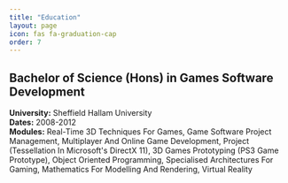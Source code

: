 ```yaml
---
title: "Education"
layout: page
icon: fas fa-graduation-cap
order: 7
---
```


## Bachelor of Science (Hons) in Games Software Development
**University:** Sheffield Hallam University  
**Dates:** 2008-2012  
**Modules:** Real-Time 3D Techniques For Games, Game Software Project Management, Multiplayer And Online Game Development, Project (Tessellation In Microsoft's DirectX 11), 3D Games Prototyping (PS3 Game Prototype), Object Oriented Programming, Specialised Architectures For Gaming, Mathematics For Modelling And Rendering, Virtual Reality
